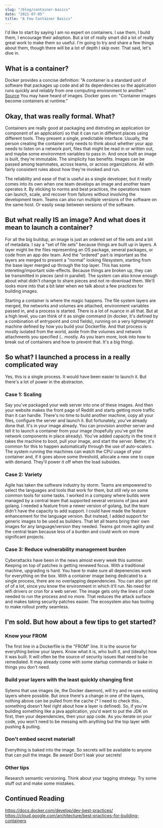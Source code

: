 ```yaml
---
slug: "/blog/container-basics"
date: "2021-07-05"
title: "A Few Container Basics"
---
```


I'd like to start by saying I am no expert on containers.  I use them, I build them, I encourage their adoption. But a lot of really smart did a lot of really great work to make them so useful.  I'm going to try and share a few things about them, though there will be a lot of depth I skip over.  That said, let's dive in.

## What is a container? 

Docker provides a concise definition: "A container is a standard unit of software that packages up code and all its dependencies so the application runs quickly and reliably from one computing environment to another." [Source](https://www.docker.com/resources/what-container) You may have heard of images.  Docker goes on: "Container images become containers at runtime."

## Okay, that was really formal.  What?

Containers are really good at packaging and distruting an application (or component of an application) so that it can run in different places using different tools.  They present a single, predictable interface.  Usually, the person creating the container only needs to think about whether your app needs to listen on a network port, files that might be read in or written out, and maybe some environment variables to pass in. And once built an image is built, they're immutable.  The simplicity has benefits. Images can be passed among teammates, across teams, or across organizations.  All with fairly consistent rules about how they're invoked and run.  

The reliability and ease of that is useful as a single developer, but it really comes into its own when one team develops an image and another team operates it.  By sticking to norms and best practices, the operations team can launch, scale, and recover from failures without involving the development team.  Teams can also run multiple versions of the software on the same host.  Or easily swap between versions of the software.

## But what really IS an image?  And what does it mean to launch a container?

For all the big buildup, an image is just an ordered set of file sets and a bit of metadata. I say a "set of file sets" because things are built up in layers.  A layer might be the files representing an OS package, several packages, or code from an app dev team.  And the "ordered" part is important as the layers are merged to present a "normal" looking filesystem, starting from the base layer merged up through the top layer.  This has some intereting/important side-effects.  Because things are broken up, they can be transmitted in pieces (and in parallel).  The system can also know enough about what didn't change to share pieces and not re-download them.  We'll looks more into that a bit later when we talk about a few practices for building images.

Starting a container is where the magic happens.  The file system layers are merged, the networks and volumes are attached, environment variables passed in, and a process is started.  There is a lot of nuance in all that.  But at a high level, you can think of it as single command (in docker, it's defined by a combination of entrypoint and cmd fields), running on a very lightweight machine defined by how you build your Dockerfile.  And that process is mostly isolated from the world, aside from the volumes and network attachments you specified (.. mostly.  As you learn more, look into how to break out of containers and how to prevent that. It's a big thing).

## So what?  I launched a process in a really complicated way

Yes, this is a single process. It would have been easier to launch it.  But there's a lot of power in the abstracton.

### Case 1: Scaling
Say you've packaged your web server into one of these images.  And then your website makes the front page of Reddit and starts getting more traffic than it can handle.  There's no time to build another machine, copy all your files, configure the server and launch it.  But fortunately, you've already done that.  It's in your image already.  You can provision another server and tell it to launch a container from your image (hopefully you've got the network components in place already).  You've added capacity in the time it takes the machine to boot, pull your image, and start the server.  Better, it's common for this to happen automatically through the use of auto-scalers.  The system running the machines can watch the CPU usage of your container and, if it goes above some threshold, allocate a new one to cope with demand.  They'll power it off when the load subsides.

### Case 2: Variety
Agile has taken the software industry by storm.  Teams are empowered to select the languages and tools that work for them, but still rely on some common tools for some tasks.  I worked in a company where builds were managed by a central team that supported several versions of java and golang.  I needed a feature from a newer version of golang, but the team didn't have the capacity to add support.  I could have made the feature enhancement for the language version.  But instead, I added support for generic images to be used as builders.  That let all teams bring their own images for any language/version they needed.  Teams got more agility and the central team because less of a burden and could work on more significant projects.

### Case 3: Reduce vulnerability management burden
Cyberattacks have been in the news almost every week this summer.  Keeping on top of patches is getting renewed focus.  With a traditional machine, upgrading is hard.  You have to make sure all depenencies work for everything on the box.  With a container image being dedicated to a single process, there are no overlapping dependencies. You can also get rid of of a lot, since you know the environment in which it'll run.  No need for wifi drivers or cron for a web server.  The image gets only the lines of code needed to run the process and no more.  That reduces the attack surface and makes taking security patches easier.  The ecosystem also has tooling to make rollout pretty seamless.

## I'm sold.  But how about a few tips to get started?

### Know your FROM
The first line in a Dockerfile is the "FROM" line.  It is the source for everything below your layers.  Know what it is, who built it, and (ideally) how it was built.  It will often be the source of security issues that need to be remediated.  It may already come with some startup commands or bake in things you don't need.  

### Build your layers with the least quickly changing first
Sytems that use images (ie, the Docker daemon), will try and re-use existing layers where possible.  But once there's a change in one of the layers, nothing above can be pulled from the cache (* I need to check this.. something doesn't feel right about how a layer is defined).  So, if you're building something like a java application, you'd want to put the JDK on first, then your dependencies, then your app code.  As you iterate on your code, you won't need to be messing with anything but the top layer with pushing & pulling.

### Don't embed secret material!
Everything is baked into the image.  So secrets will be available to anyone that can pull the image.  Be aware!  Don't leak your secrets!

### Other tips
Research semantic versioning.  Think about your tagging strategy.  Try some stuff out and make some mistakes. 

## Continued Reading
https://docs.docker.com/develop/dev-best-practices/
https://cloud.google.com/architecture/best-practices-for-building-containers
